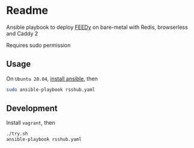 # Readme

Ansible playbook to deploy [FEEDy](https://github.com/khulnasoft-lab/feedy) on bare-metal with Redis, browserless and Caddy 2

Requires sudo permission

## Usage

On `Ubuntu 20.04`, [install ansible](https://www.digitalocean.com/community/tutorials/how-to-install-and-configure-ansible-on-ubuntu-20-04), then

```bash
sudo ansible-playbook rsshub.yaml
```

## Development

Install `vagrant`, then

```bash
./try.sh
ansible-playbook rsshub.yaml
```
